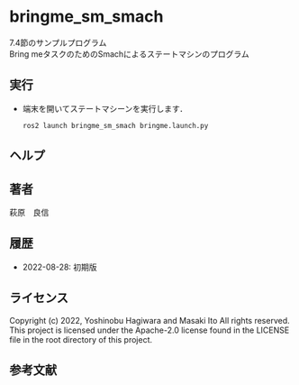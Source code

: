 # bringme_sm_smach

7.4節のサンプルプログラム  
Bring meタスクのためのSmachによるステートマシンのプログラム


## 実行

- 端末を開いてステートマシーンを実行します．
  ```
  ros2 launch bringme_sm_smach bringme.launch.py
  ```

## ヘルプ


## 著者

萩原　良信


## 履歴

- 2022-08-28: 初期版


## ライセンス

Copyright (c) 2022, Yoshinobu Hagiwara and Masaki Ito
All rights reserved.
This project is licensed under the Apache-2.0 license found in the LICENSE file in the root directory of this project.


## 参考文献
